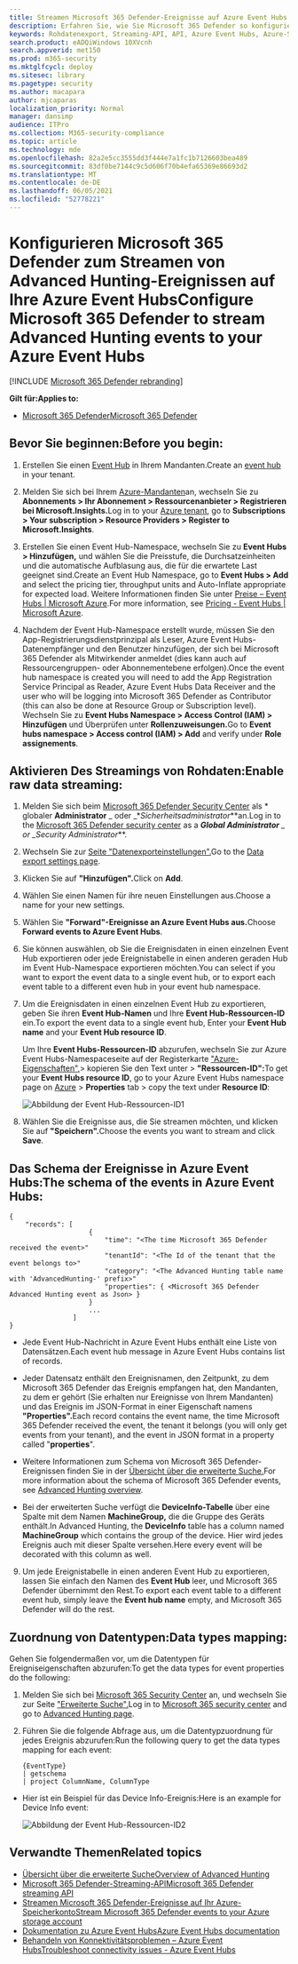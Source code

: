 ```yaml
---
title: Streamen Microsoft 365 Defender-Ereignisse auf Azure Event Hubs
description: Erfahren Sie, wie Sie Microsoft 365 Defender so konfigurieren, dass Advanced Hunting-Ereignisse an Ihren Event Hub gestreamt werden.
keywords: Rohdatenexport, Streaming-API, API, Azure Event Hubs, Azure-Speicher, Speicherkonto, Erweiterte Suche, Freigabe von Rohdaten
search.product: eADQiWindows 10XVcnh
search.appverid: met150
ms.prod: m365-security
ms.mktglfcycl: deploy
ms.sitesec: library
ms.pagetype: security
ms.author: macapara
author: mjcaparas
localization_priority: Normal
manager: dansimp
audience: ITPro
ms.collection: M365-security-compliance
ms.topic: article
ms.technology: mde
ms.openlocfilehash: 82a2e5cc3555dd3f444e7a1fc1b7126603bea489
ms.sourcegitcommit: 83df0be7144c9c5d606f70b4efa65369e86693d2
ms.translationtype: MT
ms.contentlocale: de-DE
ms.lasthandoff: 06/05/2021
ms.locfileid: "52778221"
---
```

# <a name="configure-microsoft-365-defender-to-stream-advanced-hunting-events-to-your-azure-event-hubs"></a><span data-ttu-id="7f4ee-104">Konfigurieren Microsoft 365 Defender zum Streamen von Advanced Hunting-Ereignissen auf Ihre Azure Event Hubs</span><span class="sxs-lookup"><span data-stu-id="7f4ee-104">Configure Microsoft 365 Defender to stream Advanced Hunting events to your Azure Event Hubs</span></span>

[!INCLUDE [Microsoft 365 Defender rebranding](../../includes/microsoft-defender.md)]


<span data-ttu-id="7f4ee-105">**Gilt für:**</span><span class="sxs-lookup"><span data-stu-id="7f4ee-105">**Applies to:**</span></span>
- [<span data-ttu-id="7f4ee-106">Microsoft 365 Defender</span><span class="sxs-lookup"><span data-stu-id="7f4ee-106">Microsoft 365 Defender</span></span>](https://go.microsoft.com/fwlink/?linkid=2118804)



## <a name="before-you-begin"></a><span data-ttu-id="7f4ee-107">Bevor Sie beginnen:</span><span class="sxs-lookup"><span data-stu-id="7f4ee-107">Before you begin:</span></span>

1. <span data-ttu-id="7f4ee-108">Erstellen Sie einen [Event Hub](/azure/event-hubs/) in Ihrem Mandanten.</span><span class="sxs-lookup"><span data-stu-id="7f4ee-108">Create an [event hub](/azure/event-hubs/) in your tenant.</span></span>

2. <span data-ttu-id="7f4ee-109">Melden Sie sich bei Ihrem [Azure-Mandanten](https://ms.portal.azure.com/)an, wechseln Sie zu **Abonnements > Ihr Abonnement > Ressourcenanbieter > Registrieren bei Microsoft.Insights.**</span><span class="sxs-lookup"><span data-stu-id="7f4ee-109">Log in to your [Azure tenant](https://ms.portal.azure.com/), go to **Subscriptions > Your subscription > Resource Providers > Register to Microsoft.Insights**.</span></span>

3. <span data-ttu-id="7f4ee-110">Erstellen Sie einen Event Hub-Namespace, wechseln Sie zu **Event Hubs > Hinzufügen,** und wählen Sie die Preisstufe, die Durchsatzeinheiten und die automatische Aufblasung aus, die für die erwartete Last geeignet sind.</span><span class="sxs-lookup"><span data-stu-id="7f4ee-110">Create an Event Hub Namespace, go to **Event Hubs > Add** and select the pricing tier, throughput units and Auto-Inflate appropriate for expected load.</span></span> <span data-ttu-id="7f4ee-111">Weitere Informationen finden Sie unter [Preise – Event Hubs | Microsoft Azure](https://azure.microsoft.com/en-us/pricing/details/event-hubs/).</span><span class="sxs-lookup"><span data-stu-id="7f4ee-111">For more information, see [Pricing - Event Hubs | Microsoft Azure](https://azure.microsoft.com/en-us/pricing/details/event-hubs/).</span></span>  

4. <span data-ttu-id="7f4ee-112">Nachdem der Event Hub-Namespace erstellt wurde, müssen Sie den App-Registrierungsdienstprinzipal als Leser, Azure Event Hubs-Datenempfänger und den Benutzer hinzufügen, der sich bei Microsoft 365 Defender als Mitwirkender anmeldet (dies kann auch auf Ressourcengruppen- oder Abonnementebene erfolgen).</span><span class="sxs-lookup"><span data-stu-id="7f4ee-112">Once the event hub namespace is created you will need to add the App Registration Service Principal as Reader, Azure Event Hubs Data Receiver and the user who will be logging into Microsoft 365 Defender as Contributor (this can also be done at Resource Group or Subscription level).</span></span> <span data-ttu-id="7f4ee-113">Wechseln Sie zu **Event Hubs Namespace > Access Control (IAM) > Hinzufügen** und Überprüfen unter **Rollenzuweisungen.**</span><span class="sxs-lookup"><span data-stu-id="7f4ee-113">Go to **Event hubs namespace > Access control (IAM) > Add** and verify under **Role assignements**.</span></span>

## <a name="enable-raw-data-streaming"></a><span data-ttu-id="7f4ee-114">Aktivieren Des Streamings von Rohdaten:</span><span class="sxs-lookup"><span data-stu-id="7f4ee-114">Enable raw data streaming:</span></span>

1. <span data-ttu-id="7f4ee-115">Melden Sie sich beim [Microsoft 365 Defender Security Center](https://security.microsoft.com) als \* globaler **Administrator** _ oder _\*_Sicherheitsadministrator_\*\*an.</span><span class="sxs-lookup"><span data-stu-id="7f4ee-115">Log in to the [Microsoft 365 Defender security center](https://security.microsoft.com) as a ***Global Administrator** _ or _*_Security Administrator_\*\*.</span></span>

2. <span data-ttu-id="7f4ee-116">Wechseln Sie zur [Seite "Datenexporteinstellungen".](https://security.microsoft.com/settings/mtp_settings/raw_data_export)</span><span class="sxs-lookup"><span data-stu-id="7f4ee-116">Go to the [Data export settings page](https://security.microsoft.com/settings/mtp_settings/raw_data_export).</span></span>

3. <span data-ttu-id="7f4ee-117">Klicken Sie auf **"Hinzufügen".**</span><span class="sxs-lookup"><span data-stu-id="7f4ee-117">Click on **Add**.</span></span>

4. <span data-ttu-id="7f4ee-118">Wählen Sie einen Namen für ihre neuen Einstellungen aus.</span><span class="sxs-lookup"><span data-stu-id="7f4ee-118">Choose a name for your new settings.</span></span>

5. <span data-ttu-id="7f4ee-119">Wählen Sie **"Forward"-Ereignisse an Azure Event Hubs aus.**</span><span class="sxs-lookup"><span data-stu-id="7f4ee-119">Choose **Forward events to Azure Event Hubs**.</span></span>

6. <span data-ttu-id="7f4ee-120">Sie können auswählen, ob Sie die Ereignisdaten in einen einzelnen Event Hub exportieren oder jede Ereignistabelle in einen anderen geraden Hub im Event Hub-Namespace exportieren möchten.</span><span class="sxs-lookup"><span data-stu-id="7f4ee-120">You can select if you want to export the event data to a single event hub, or to export each event table to a different even hub in your event hub namespace.</span></span> 

7. <span data-ttu-id="7f4ee-121">Um die Ereignisdaten in einen einzelnen Event Hub zu exportieren, geben Sie ihren **Event Hub-Namen** und Ihre **Event Hub-Ressourcen-ID** ein.</span><span class="sxs-lookup"><span data-stu-id="7f4ee-121">To export the event data to a single event hub, Enter your **Event Hub name** and your **Event Hub resource ID**.</span></span>

   <span data-ttu-id="7f4ee-122">Um Ihre **Event Hubs-Ressourcen-ID** abzurufen, wechseln Sie zur Azure Event Hubs-Namespaceseite auf der Registerkarte ["Azure-Eigenschaften",](https://ms.portal.azure.com/)> kopieren Sie den Text unter  >   **"Ressourcen-ID":**</span><span class="sxs-lookup"><span data-stu-id="7f4ee-122">To get your **Event Hubs resource ID**, go to your Azure Event Hubs namespace page on [Azure](https://ms.portal.azure.com/) > **Properties** tab > copy the text under **Resource ID**:</span></span>

   ![Abbildung der Event Hub-Ressourcen-ID1](images/event-hub-resource-id.png)

8. <span data-ttu-id="7f4ee-124">Wählen Sie die Ereignisse aus, die Sie streamen möchten, und klicken Sie auf **"Speichern".**</span><span class="sxs-lookup"><span data-stu-id="7f4ee-124">Choose the events you want to stream and click **Save**.</span></span>

## <a name="the-schema-of-the-events-in-azure-event-hubs"></a><span data-ttu-id="7f4ee-125">Das Schema der Ereignisse in Azure Event Hubs:</span><span class="sxs-lookup"><span data-stu-id="7f4ee-125">The schema of the events in Azure Event Hubs:</span></span>

```
{
    "records": [
                    {
                        "time": "<The time Microsoft 365 Defender received the event>"
                        "tenantId": "<The Id of the tenant that the event belongs to>"
                        "category": "<The Advanced Hunting table name with 'AdvancedHunting-' prefix>"
                        "properties": { <Microsoft 365 Defender Advanced Hunting event as Json> }
                    }
                    ...
                ]
}
```

- <span data-ttu-id="7f4ee-126">Jede Event Hub-Nachricht in Azure Event Hubs enthält eine Liste von Datensätzen.</span><span class="sxs-lookup"><span data-stu-id="7f4ee-126">Each event hub message in Azure Event Hubs contains list of records.</span></span>

- <span data-ttu-id="7f4ee-127">Jeder Datensatz enthält den Ereignisnamen, den Zeitpunkt, zu dem Microsoft 365 Defender das Ereignis empfangen hat, den Mandanten, zu dem er gehört (Sie erhalten nur Ereignisse von Ihrem Mandanten) und das Ereignis im JSON-Format in einer Eigenschaft namens **"Properties".**</span><span class="sxs-lookup"><span data-stu-id="7f4ee-127">Each record contains the event name, the time Microsoft 365 Defender received the event, the tenant it belongs (you will only get events from your tenant), and the event in JSON format in a property called "**properties**".</span></span>

- <span data-ttu-id="7f4ee-128">Weitere Informationen zum Schema von Microsoft 365 Defender-Ereignissen finden Sie in der [Übersicht über die erweiterte Suche.](../defender/advanced-hunting-overview.md)</span><span class="sxs-lookup"><span data-stu-id="7f4ee-128">For more information about the schema of Microsoft 365 Defender events, see [Advanced Hunting overview](../defender/advanced-hunting-overview.md).</span></span>

- <span data-ttu-id="7f4ee-129">Bei der erweiterten Suche verfügt die **DeviceInfo-Tabelle** über eine Spalte mit dem Namen **MachineGroup,** die die Gruppe des Geräts enthält.</span><span class="sxs-lookup"><span data-stu-id="7f4ee-129">In Advanced Hunting, the **DeviceInfo** table has a column named **MachineGroup** which contains the group of the device.</span></span> <span data-ttu-id="7f4ee-130">Hier wird jedes Ereignis auch mit dieser Spalte versehen.</span><span class="sxs-lookup"><span data-stu-id="7f4ee-130">Here every event will be decorated with this column as well.</span></span> 

9. <span data-ttu-id="7f4ee-131">Um jede Ereignistabelle in einen anderen Event Hub zu exportieren, lassen Sie einfach den Namen des **Event Hub** leer, und Microsoft 365 Defender übernimmt den Rest.</span><span class="sxs-lookup"><span data-stu-id="7f4ee-131">To export each event table to a different event hub, simply leave the **Event hub name** empty, and Microsoft 365 Defender will do the rest.</span></span>


## <a name="data-types-mapping"></a><span data-ttu-id="7f4ee-132">Zuordnung von Datentypen:</span><span class="sxs-lookup"><span data-stu-id="7f4ee-132">Data types mapping:</span></span>

<span data-ttu-id="7f4ee-133">Gehen Sie folgendermaßen vor, um die Datentypen für Ereigniseigenschaften abzurufen:</span><span class="sxs-lookup"><span data-stu-id="7f4ee-133">To get the data types for event properties do the following:</span></span>

1. <span data-ttu-id="7f4ee-134">Melden Sie sich bei [Microsoft 365 Security Center](https://security.microsoft.com) an, und wechseln Sie zur Seite ["Erweiterte Suche".](https://security.microsoft.com/hunting-package)</span><span class="sxs-lookup"><span data-stu-id="7f4ee-134">Log in to [Microsoft 365 security center](https://security.microsoft.com) and go to [Advanced Hunting page](https://security.microsoft.com/hunting-package).</span></span>

2. <span data-ttu-id="7f4ee-135">Führen Sie die folgende Abfrage aus, um die Datentypzuordnung für jedes Ereignis abzurufen:</span><span class="sxs-lookup"><span data-stu-id="7f4ee-135">Run the following query to get the data types mapping for each event:</span></span>
 
   ```
   {EventType}
   | getschema
   | project ColumnName, ColumnType 
   ```

- <span data-ttu-id="7f4ee-136">Hier ist ein Beispiel für das Device Info-Ereignis:</span><span class="sxs-lookup"><span data-stu-id="7f4ee-136">Here is an example for Device Info event:</span></span> 

  ![Abbildung der Event Hub-Ressourcen-ID2](images/machine-info-datatype-example.png)

## <a name="related-topics"></a><span data-ttu-id="7f4ee-138">Verwandte Themen</span><span class="sxs-lookup"><span data-stu-id="7f4ee-138">Related topics</span></span>
- [<span data-ttu-id="7f4ee-139">Übersicht über die erweiterte Suche</span><span class="sxs-lookup"><span data-stu-id="7f4ee-139">Overview of Advanced Hunting</span></span>](../defender/advanced-hunting-overview.md)
- [<span data-ttu-id="7f4ee-140">Microsoft 365 Defender-Streaming-API</span><span class="sxs-lookup"><span data-stu-id="7f4ee-140">Microsoft 365 Defender streaming API</span></span>](raw-data-export.md)
- [<span data-ttu-id="7f4ee-141">Streamen Microsoft 365 Defender-Ereignisse auf Ihr Azure-Speicherkonto</span><span class="sxs-lookup"><span data-stu-id="7f4ee-141">Stream Microsoft 365 Defender events to your Azure storage account</span></span>](raw-data-export-storage.md)
- [<span data-ttu-id="7f4ee-142">Dokumentation zu Azure Event Hubs</span><span class="sxs-lookup"><span data-stu-id="7f4ee-142">Azure Event Hubs documentation</span></span>](/azure/event-hubs/)
- [<span data-ttu-id="7f4ee-143">Behandeln von Konnektivitätsproblemen – Azure Event Hubs</span><span class="sxs-lookup"><span data-stu-id="7f4ee-143">Troubleshoot connectivity issues - Azure Event Hubs</span></span>](/azure/event-hubs/troubleshooting-guide)
